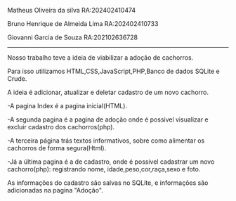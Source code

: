 Matheus Oliveira da silva  RA:202402410474

Bruno Henrique de Almeida Lima  RA:202402410733	

Giovanni Garcia de Souza  RA:202102636728

----------------------------------------------------------------------------
Nosso trabalho teve a ideia de viabilizar a adoção de cachorros.

Para isso utilizamos HTML,CSS,JavaScript,PHP,Banco de dados SQLite e Crude.

A ideia é adicionar, atualizar e deletar cadastro de um novo cachorro.


-A pagina Index é a pagina inicial(HTML).

-A segunda pagina é a pagina de adoção onde é possivel visualizar e excluir cadastro dos cachorros(php).

-A terceira página trás textos informativos, sobre como alimentar os cachorros de forma segura(Html).

-Já a última pagina é a de cadastro, onde é possivel cadastrar um novo cachorro(php): registrando nome, idade,peso,cor,raça,sexo e foto.



As informações do cadastro são salvas no SQLite, e informações são adicionadas na pagina "Adoção".
